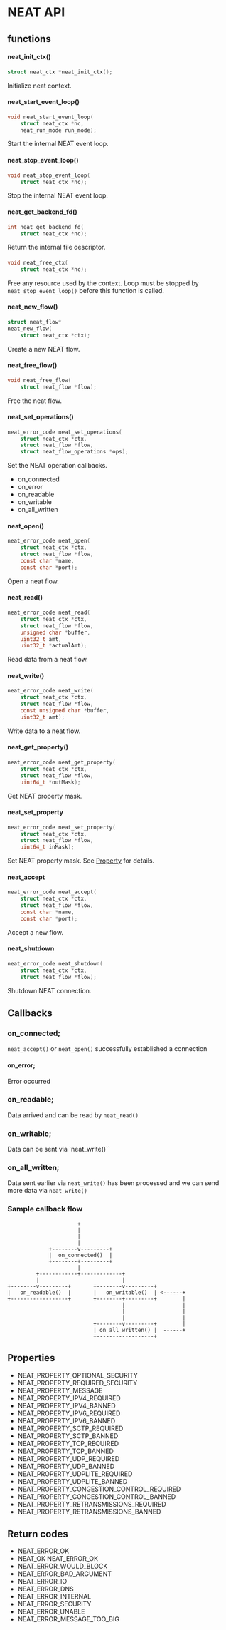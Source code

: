 # NEAT API

## functions
#### neat_init_ctx()
```c
struct neat_ctx *neat_init_ctx();
```
Initialize neat context.

#### neat_start_event_loop()
```c
void neat_start_event_loop(
    struct neat_ctx *nc,
    neat_run_mode run_mode);
```
Start the internal NEAT event loop.

#### neat_stop_event_loop()
```c
void neat_stop_event_loop(
    struct neat_ctx *nc);
```
Stop the internal NEAT event loop.

#### neat_get_backend_fd()
```c
int neat_get_backend_fd(
    struct neat_ctx *nc);
```
Return the internal file descriptor.

####
```c
void neat_free_ctx(
    struct neat_ctx *nc);
```
Free any resource used by the context.
Loop must be stopped by `neat_stop_event_loop()` before this function is called.


#### neat_new_flow()
```c
struct neat_flow*
neat_new_flow(
    struct neat_ctx *ctx);
```
Create a new NEAT flow.

#### neat_free_flow()
```c
void neat_free_flow(
    struct neat_flow *flow);
```
Free the neat flow.

#### neat_set_operations()
```c
neat_error_code neat_set_operations(
    struct neat_ctx *ctx,
    struct neat_flow *flow,
    struct neat_flow_operations *ops);
```
Set the NEAT operation callbacks.

* on_connected
* on_error
* on_readable
* on_writable
* on_all_written

#### neat_open()
```c
neat_error_code neat_open(
    struct neat_ctx *ctx,
    struct neat_flow *flow,
    const char *name,
    const char *port);
```
Open a neat flow.

#### neat_read()
```c
neat_error_code neat_read(
    struct neat_ctx *ctx,
    struct neat_flow *flow,
    unsigned char *buffer,
    uint32_t amt,
    uint32_t *actualAmt);
```
Read data from a neat flow.

#### neat_write()
```c
neat_error_code neat_write(
    struct neat_ctx *ctx,
    struct neat_flow *flow,
    const unsigned char *buffer,
    uint32_t amt);
```
Write data to a neat flow.

#### neat_get_property()
```c
neat_error_code neat_get_property(
    struct neat_ctx *ctx,
    struct neat_flow *flow,
    uint64_t *outMask);
```
Get NEAT property mask.

#### neat_set_property
```c
neat_error_code neat_set_property(
    struct neat_ctx *ctx,
    struct neat_flow *flow,
    uint64_t inMask);
```
Set NEAT property mask.
See [Property](#properties) for details.

#### neat_accept
```c
neat_error_code neat_accept(
    struct neat_ctx *ctx,
    struct neat_flow *flow,
    const char *name,
    const char *port);
```
Accept a new flow.

#### neat_shutdown
```c
neat_error_code neat_shutdown(
    struct neat_ctx *ctx,
    struct neat_flow *flow);
```
Shutdown NEAT connection.

## Callbacks

### on_connected;
`neat_accept()` or `neat_open()` successfully established a connection

#### on_error;
Error occurred

### on_readable;
Data arrived and can be read by `neat_read()`

### on_writable;
Data can be sent via `neat_write()``

### on_all_written;
Data sent earlier via `neat_write()` has been processed and we can send more data via `neat_write()`

### Sample callback flow
```
                      +
                      |
                      |
                      |
             +--------v---------+
             |  on_connected()  |
             +--------+---------+
                      |
         +------------+-------------+
         |                          |
+--------v---------+       +--------v---------+
|   on_readable()  |       |   on_writable()  | <------+
+------------------+       +--------+---------+        |
                                    |                  |
                                    |                  |
                                    |                  |
                           +--------v---------+        |
                           | on_all_written() |  ------+
                           +------------------+
```


## Properties
* NEAT_PROPERTY_OPTIONAL_SECURITY
* NEAT_PROPERTY_REQUIRED_SECURITY
* NEAT_PROPERTY_MESSAGE
* NEAT_PROPERTY_IPV4_REQUIRED          
* NEAT_PROPERTY_IPV4_BANNED               
* NEAT_PROPERTY_IPV6_REQUIRED               
* NEAT_PROPERTY_IPV6_BANNED                
* NEAT_PROPERTY_SCTP_REQUIRED               
* NEAT_PROPERTY_SCTP_BANNED                
* NEAT_PROPERTY_TCP_REQUIRED                
* NEAT_PROPERTY_TCP_BANNED               
* NEAT_PROPERTY_UDP_REQUIRED      
* NEAT_PROPERTY_UDP_BANNED          
* NEAT_PROPERTY_UDPLITE_REQUIRED         
* NEAT_PROPERTY_UDPLITE_BANNED         
* NEAT_PROPERTY_CONGESTION_CONTROL_REQUIRED
* NEAT_PROPERTY_CONGESTION_CONTROL_BANNED
* NEAT_PROPERTY_RETRANSMISSIONS_REQUIRED
* NEAT_PROPERTY_RETRANSMISSIONS_BANNED

## Return codes

* NEAT_ERROR_OK
* NEAT_OK NEAT_ERROR_OK
* NEAT_ERROR_WOULD_BLOCK
* NEAT_ERROR_BAD_ARGUMENT
* NEAT_ERROR_IO
* NEAT_ERROR_DNS
* NEAT_ERROR_INTERNAL
* NEAT_ERROR_SECURITY
* NEAT_ERROR_UNABLE
* NEAT_ERROR_MESSAGE_TOO_BIG
